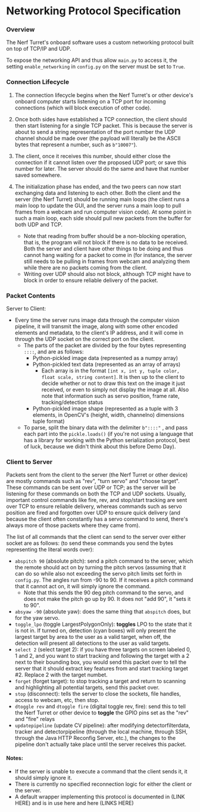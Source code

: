 # Networking Protocol Specification

### Overview
The Nerf Turret's onboard software uses a custom networking protocol built on top of TCP/IP and UDP. 

To expose the networking API and thus allow `main.py` to access it, the setting `enable_networking` in `config.py` on the server must be set to `True`. 


### Connection Lifecycle
1. The connection lifecycle begins when the Nerf Turret's or other device's onboard computer starts listening on a TCP port for incoming connections (which will block execution of other code). 

2. Once both sides have established a TCP connection, the client should then start listening for a single TCP packet. This is because the server is about to send a string representation of the port number the UDP channel should be made over (the payload will literally be the ASCII bytes that represent a number, such as `b"10007"`). 

3. The client, once it receives this number, should either close the connection if it cannot listen over the proposed UDP port; or save this number for later. The server should do the same and have that number saved somewhere.

4. The initialization phase has ended, and the two peers can now start exchanging data and listening to each other. Both the client and the server (the Nerf Turret) should be running main loops (the client runs a main loop to update the GUI, and the server runs a main loop to pull frames from a webcam and run computer vision code). At some point in such a main loop, each side should pull new packets from the buffer for both UDP and TCP.
	* Note that reading from buffer should be a non-blocking operation, that is, the program will not block if there is no data to be received. Both the server and client have other things to be doing and thus cannot hang waiting for a packet to come in (for instance, the server still needs to be pulling in frames from webcam and analyzing them while there are no packets coming from the client.
	* Writing over UDP should also not block, although TCP might have to block in order to ensure reliable delivery of the packet. 

### Packet Contents
Server to Client:
* Every time the server runs image data through the computer vision pipeline, it will transmit the image, along with some other encoded elements and metadata, to the client's IP address, and it will come in through the UDP socket on the correct port on the client.
	* The parts of the packet are divided by the four bytes representing `::::`, and are as follows:
		* Python-pickled image data (represented as a numpy array) 
		* Python-pickled text data (represented as an array of arrays)
			* Each array is in the format `[int x, int y, tuple color, float scale, string content]`. It is then up to the client to decide whether or not to draw this text on the image it just received, or even to simply not display the image at all. Also note that information such as servo position, frame rate, tracking/detection status 
		* Python-pickled image shape (represented as a tuple with 3 elements, in OpenCV's (height, width, channelno) dimensions tuple format)
	* To parse, split the binary data with the delimiter `b"::::"` , and pass each part into the `pickle.loads()` (if you're not using a language that has a library for working with the Python serialization protocol, best of luck, because we didn't think about this before Demo Day).

### Client to Server
Packets sent from the client to the server (the Nerf Turret or other device) are mostly commands such as "rev", "turn servo" and "choose target". These commands can be sent over UDP or TCP; as the server will be listening for these commands on both the TCP and UDP sockets. Usually, important control commands like fire, rev, and stop/start tracking are sent over TCP to ensure reliable delivery, whereas commands such as servo position are fired and forgotten over UDP to ensure quick delivery (and because the client often constantly has a servo command to send, there's always more of those packets where they came from).

The list of all commands that the client can send to the server over either socket are as follows: (to send these commands you send the bytes representing the literal words over):
* `abspitch 90` (absolute pitch): send a pitch command to the server, which the remote should act on by turning the pitch servos (assuming that it can do so while also not exceeding the servo pitch limits set forth in `config.py`. The angles run from -90 to 90. If it receives a pitch command that it cannot act on, it will simply ignore the command.
	* Note that this sends the 90 deg pitch command to the servo, and does not make the pitch go up by 90. It does not "add 90", it "sets it to 90".
* `absyaw -90` (absolute yaw): does the same thing that `abspitch` does, but for the yaw servo.
* `toggle_lpo` (toggle LargestPolygonOnly): **toggles** LPO to the state that it is not in. If turned on, detection (cyan boxes) will only present the largest target by area to the user as a valid target, when off, the detection will present all detections to the user as valid targets.
* `select 2` (select target 2): if you have three targets on screen labeled 0, 1 and 2, and you want to start tracking and following the target with a 2 next to their bounding box, you would send this packet over to tell the server that it should extract key features from and start tracking target #2. Replace 2 with the target numbet. 
* `forget` (forget target): to stop tracking a target and return to scanning and highlighting all potential targets, send this packet over.
* `stop` (disconnect): tells the server to close the sockets, file handles, access to webcam, etc, then stop. 
* `dtoggle rev` and `dtoggle fire` (digital toggle rev, fire): send this to tell the Nerf Turret or other device to **toggle** the GPIO pins set as the "rev" and "fire" relays
* `updatepipeline` (update CV pipeline): after modifying detectorfilterdata, tracker and detectorpipeline (through the local machine, through SSH, through the Java HTTP Reconfig Server, etc.), the changes to the pipeline don't actually take place until the server receives this packet.

#### Notes:
* If the server is unable to execute a command that the client sends it, it should simply ignore it. 
* There is currently no specified reconnection logic for either the client or the server. 
* A default wrapper implementing this protocol is documented in (LINK HERE) and is in use here and here (LINKS HERE)